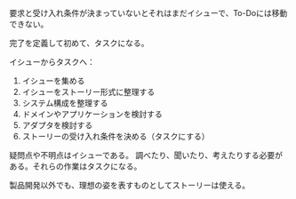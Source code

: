 要求と受け入れ条件が決まっていないとそれはまだイシューで、To-Doには移動できない。

完了を定義して初めて、タスクになる。

イシューからタスクへ：

1. イシューを集める
2. イシューをストーリー形式に整理する
3. システム構成を整理する
4. ドメインやアプリケーションを検討する
5. アダプタを検討する
6. ストーリーの受け入れ条件を決める（タスクにする）

疑問点や不明点はイシューである。
調べたり、聞いたり、考えたりする必要がある。それらの作業はタスクになる。

製品開発以外でも、理想の姿を表すものとしてストーリーは使える。
